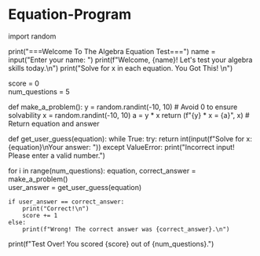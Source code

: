 # Equation-Program

import random

print("===Welcome To The Algebra Equation Test===")
name = input("Enter your name: ")
print(f"Welcome, {name}! Let's test your algebra skills today.\n")
print("Solve for x in each equation. You Got This! \n")

score = 0  
num_questions = 5  

def make_a_problem():
    y = random.randint(-10, 10)  # Avoid 0 to ensure solvability
    x = random.randint(-10, 10)
    a = y * x
    return (f"{y} * x = {a}", x)  # Return equation and answer

def get_user_guess(equation):
    while True:
        try:
            return int(input(f"Solve for x: {equation}\nYour answer: "))
        except ValueError:
            print("Incorrect input! Please enter a valid number.")

for i in range(num_questions):
    equation, correct_answer = make_a_problem()  
    user_answer = get_user_guess(equation)  

    if user_answer == correct_answer:
        print("Correct!\n")
        score += 1 
    else:
        print(f"Wrong! The correct answer was {correct_answer}.\n")

print(f"Test Over! You scored {score} out of {num_questions}.")
